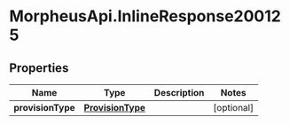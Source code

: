 # MorpheusApi.InlineResponse200125

## Properties

Name | Type | Description | Notes
------------ | ------------- | ------------- | -------------
**provisionType** | [**ProvisionType**](ProvisionType.md) |  | [optional] 


